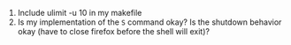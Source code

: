 1. Include ulimit -u 10 in my makefile
2. Is my implementation of the `S` command okay? Is the shutdown behavior okay (have to close firefox before the shell will exit)?
